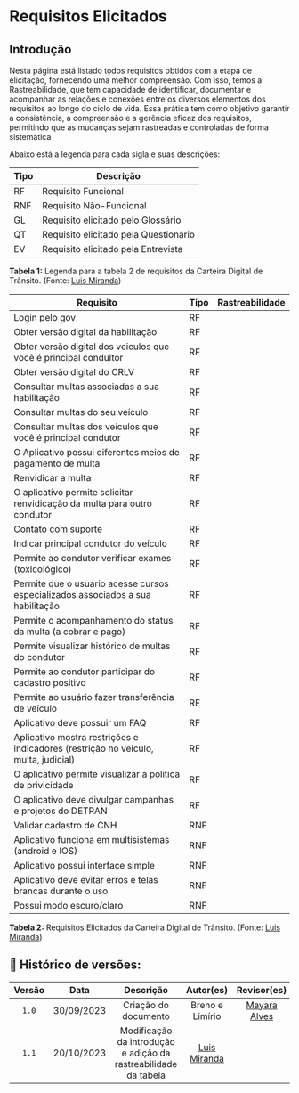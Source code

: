 # Requisitos Elicitados

## Introdução 

Nesta página está listado todos requisitos obtidos com a etapa de elicitação, fornecendo uma melhor compreensão. Com isso, temos a Rastreabilidade, que tem capacidade de identificar, documentar e acompanhar as relações e conexões entre os diversos elementos dos requisitos ao longo do ciclo de vida. Essa prática tem como objetivo garantir a consistência, a compreensão e a gerência eficaz dos requisitos, permitindo que as mudanças sejam rastreadas e controladas de forma sistemática 

Abaixo está a legenda para cada sigla e suas descrições:

| Tipo | Descrição                           |
|------|-------------------------------------|
| RF   | Requisito Funcional                 |
| RNF  | Requisito Não-Funcional             |
| GL   | Requisito elicitado pelo Glossário  |
| QT   | Requisito elicitado pela Questionário |
| EV   | Requisito elicitado pela Entrevista |

**Tabela 1:** Legenda para a tabela 2 de requisitos da Carteira Digital de Trânsito. (Fonte: [Luis Miranda](https://github.com/LuisMiranda10))

<center>

|Requisito| Tipo |  Rastreabilidade |
|----|-----| ------ |
|Login pelo gov  		|RF |       |
|Obter versão digital da habilitação 						|RF |   |
|Obter versão digital dos veiculos que você é principal condultor 		|RF  |    |
|Obter versão digital do CRLV												            |RF   |        |
|Consultar multas associadas a sua habilitação					                        |RF  |       |
|Consultar multas do seu veículo								                        |RF   |     |
|Consultar multas dos veículos que você é principal condutor	                        |RF   |    |
|O Aplicativo possui diferentes meios de pagamento de multa		                        |RF    |    |
|Renvidicar a multa																		|RF  |       |
|O aplicativo permite solicitar renvidicação da multa para outro condutor				|RF   |    |
|Contato com suporte																	|RF   |    |
|Indicar principal condutor do veículo 													|RF   |      |
|Permite ao condutor verificar exames (toxicológico) 									|RF   |     |
|Permite que o usuario acesse cursos especializados associados a sua habilitação 	    |RF  |      |
|Permite o acompanhamento do status da multa (a cobrar e pago)						    |RF  |        |
|Permite visualizar histórico de multas do condutor									    |RF  |        |
|Permite ao condutor participar do cadastro positivo 							        |RF  |      |
|Permite ao usuário fazer transferência de veículo							            |RF   |    |
|Aplicativo deve possuir um FAQ 														|RF   |     |
|Aplicativo mostra restrições e indicadores (restrição no veiculo, multa, judicial) 	|RF  |       |
|O aplicativo permite visualizar a politica de privicidade								|RF   |     |
|O aplicativo deve divulgar campanhas e projetos do DETRAN								|RF   |     |
|Validar cadastro de CNH																|RNF   |      |
|Aplicativo funciona em multisistemas (android e IOS) 									|RNF  |      |
|Aplicativo possui interface simple 													|RNF   |     |
|Aplicativo deve evitar erros e telas brancas durante o uso 							|RNF  |      |
|Possui modo escuro/claro																|RNF  |     |

</center>

**Tabela 2:** Requisitos Elicitados da Carteira Digital de Trânsito. (Fonte: [Luis Miranda](https://github.com/LuisMiranda10))

## 📑 Histórico de versões:

<center>

| Versão |    Data    |    Descrição         | Autor(es)  |    Revisor(es) |                  
|:-----: | :--------: | :-------------:      | :--------: | :-------------:| 
| `1.0`    | 30/09/2023  | Criação do documento | Breno e Limírio| [Mayara Alves](https://github.com/Mayara-tech)|
| `1.1`    | 20/10/2023  | Modificação da introdução e adição da rastreabilidade da tabela |[Luis Miranda](https://github.com/LuisMiranda10)| |
</center>
